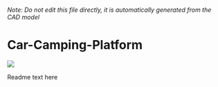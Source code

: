 ###### Note: Do not edit this file directly, it is automatically generated from the CAD model

# Car-Camping-Platform

![](/project.svg)



 Readme text here



